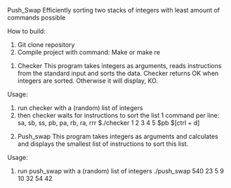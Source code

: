 Push_Swap
Efficiently sorting two stacks of integers with least amount of commands possible

How to build:
1) Git clone repository
2) Compile project with command: Make or make re


1. Checker
This program takes integers as arguments, reads instructions from the standard input and sorts the data.
Checker returns OK when integers are sorted. Otherwise it will display, KO.

Usage:
1) run checker with a (random) list of integers
2) then checker waits for instructions to sort the list 1 command per line: sa, sb, ss, pb, pa, rb, ra, rrr
$./checker 1 2 3 4 5
$pb
$[ctrl + d]

2. Push_swap
This program takes integers as arguments and calculates and displays the smallest list of instructions to sort this list.

Usage:
1) run push_swap with a (random) list of integers
./push_swap 540 23 5 9 10 32 54 42
